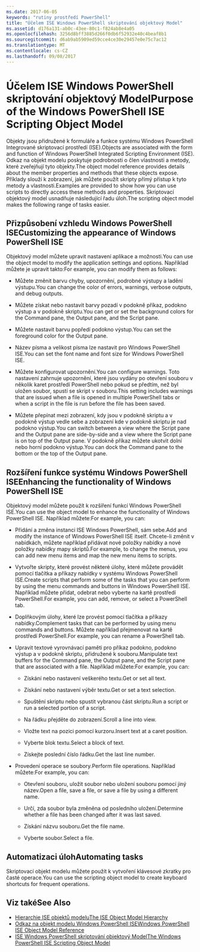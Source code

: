 ```yaml
---
ms.date: 2017-06-05
keywords: "rutiny prostředí PowerShell"
title: "Účelem ISE Windows PowerShell skriptování objektový Model"
ms.assetid: d176a131-ab0c-43ee-80c1-f824ab8e4a05
ms.openlocfilehash: 3256d8bff3885d266f0db6f52932e40c4beaf8b1
ms.sourcegitcommit: d6ab9ab5909ed59cce4ce30e29457e0e75c7ac12
ms.translationtype: MT
ms.contentlocale: cs-CZ
ms.lasthandoff: 09/08/2017
---
```

# <a name="purpose-of-the-windows-powershell-ise-scripting-object-model"></a><span data-ttu-id="97122-103">Účelem ISE Windows PowerShell skriptování objektový Model</span><span class="sxs-lookup"><span data-stu-id="97122-103">Purpose of the Windows PowerShell ISE Scripting Object Model</span></span>
  <span data-ttu-id="97122-104">Objekty jsou přidružené k formuláře a funkce systému Windows PowerShell Integrované skriptovací prostředí (ISE).</span><span class="sxs-lookup"><span data-stu-id="97122-104">Objects are associated with the form and function of Windows PowerShell Integrated Scripting Environment (ISE).</span></span> <span data-ttu-id="97122-105">Odkaz na objekt modelu poskytuje podrobnosti o člen vlastnosti a metody, které zveřejňují tyto objekty.</span><span class="sxs-lookup"><span data-stu-id="97122-105">The object model reference provides details about the member properties and methods that these objects expose.</span></span> <span data-ttu-id="97122-106">Příklady slouží k zobrazení, jak můžete použít skripty přímý přístup k tyto metody a vlastnosti.</span><span class="sxs-lookup"><span data-stu-id="97122-106">Examples are provided to show how you can use scripts to directly access these methods and properties.</span></span> <span data-ttu-id="97122-107">Skriptovací objektový model usnadňuje následující řadu úloh.</span><span class="sxs-lookup"><span data-stu-id="97122-107">The scripting object model makes the following range of tasks easier.</span></span>

## <a name="customizing-the-appearance-of-windows-powershell-ise"></a><span data-ttu-id="97122-108">Přizpůsobení vzhledu Windows PowerShell ISE</span><span class="sxs-lookup"><span data-stu-id="97122-108">Customizing the appearance of Windows PowerShell ISE</span></span>
 <span data-ttu-id="97122-109">Objektový model můžete upravit nastavení aplikace a možnosti.</span><span class="sxs-lookup"><span data-stu-id="97122-109">You can use the object model to modify the application settings and options.</span></span> <span data-ttu-id="97122-110">Například můžete je upravit takto:</span><span class="sxs-lookup"><span data-stu-id="97122-110">For example, you can modify them as follows:</span></span>

- <span data-ttu-id="97122-111">Můžete změnit barvu chyby, upozornění, podrobné výstupy a ladění výstupu.</span><span class="sxs-lookup"><span data-stu-id="97122-111">You can change the color of errors, warnings, verbose outputs, and debug outputs.</span></span>

- <span data-ttu-id="97122-112">Můžete získat nebo nastavit barvy pozadí v podokně příkaz, podokno výstup a v podokně skriptu.</span><span class="sxs-lookup"><span data-stu-id="97122-112">You can get or set the background colors for the Command pane, the Output pane, and the Script pane.</span></span>

- <span data-ttu-id="97122-113">Můžete nastavit barvu popředí podokno výstup.</span><span class="sxs-lookup"><span data-stu-id="97122-113">You can set the foreground color for the Output pane.</span></span>

- <span data-ttu-id="97122-114">Název písma a velikost písma lze nastavit pro Windows PowerShell ISE.</span><span class="sxs-lookup"><span data-stu-id="97122-114">You can set the font name and font size for Windows PowerShell ISE.</span></span>

- <span data-ttu-id="97122-115">Můžete konfigurovat upozornění.</span><span class="sxs-lookup"><span data-stu-id="97122-115">You can configure warnings.</span></span> <span data-ttu-id="97122-116">Toto nastavení zahrnuje upozornění, které jsou vydány po otevření souboru v několik karet prostředí PowerShell nebo pokud se předtím, než byl uložen soubor, spustí se skript v souboru.</span><span class="sxs-lookup"><span data-stu-id="97122-116">This setting includes warnings that are issued when a file is opened in multiple PowerShell tabs or when a script in the file is run before the file has been saved.</span></span>

- <span data-ttu-id="97122-117">Můžete přepínat mezi zobrazení, kdy jsou v podokně skriptu a v podokně výstup vedle sebe a zobrazení kde v podokně skriptu je nad podokno výstup.</span><span class="sxs-lookup"><span data-stu-id="97122-117">You can switch between a view where the Script pane and the Output pane are side-by-side and a view where the Script pane is on top of the Output pane.</span></span> <span data-ttu-id="97122-118">V podokně příkaz můžete ukotvit dolní nebo horní podokno výstup.</span><span class="sxs-lookup"><span data-stu-id="97122-118">You can dock the Command pane to the bottom or the top of the Output pane.</span></span>

## <a name="enhancing-the-functionality-of-windows-powershell-ise"></a><span data-ttu-id="97122-119">Rozšíření funkce systému Windows PowerShell ISE</span><span class="sxs-lookup"><span data-stu-id="97122-119">Enhancing the functionality of Windows PowerShell ISE</span></span>
 <span data-ttu-id="97122-120">Objektový model můžete použít k rozšíření funkcí Windows PowerShell ISE.</span><span class="sxs-lookup"><span data-stu-id="97122-120">You can use the object model to enhance the functionality of Windows PowerShell ISE.</span></span> <span data-ttu-id="97122-121">Například můžete:</span><span class="sxs-lookup"><span data-stu-id="97122-121">For example, you can:</span></span>

- <span data-ttu-id="97122-122">Přidání a změna instanci ISE Windows PowerShell, sám sebe.</span><span class="sxs-lookup"><span data-stu-id="97122-122">Add and modify the instance of Windows PowerShell ISE itself.</span></span> <span data-ttu-id="97122-123">Chcete-li změnit v nabídkách, můžete například přidávat nové položky nabídky a nové položky nabídky mapy skriptů.</span><span class="sxs-lookup"><span data-stu-id="97122-123">For example, to change the menus, you can add new menu items and map the new menu items to scripts.</span></span>

- <span data-ttu-id="97122-124">Vytvořte skripty, které provést některé úlohy, které můžete provádět pomocí tlačítka a příkazy nabídky v systému Windows PowerShell ISE.</span><span class="sxs-lookup"><span data-stu-id="97122-124">Create scripts that perform some of the tasks that you can perform by using the menu commands and buttons in Windows PowerShell ISE.</span></span> <span data-ttu-id="97122-125">Například můžete přidat, odebrat nebo vyberte na kartě prostředí PowerShell.</span><span class="sxs-lookup"><span data-stu-id="97122-125">For example, you can add, remove, or select a PowerShell tab.</span></span>

- <span data-ttu-id="97122-126">Doplňkovým úlohy, které lze provést pomocí tlačítka a příkazy nabídky.</span><span class="sxs-lookup"><span data-stu-id="97122-126">Complement tasks that can be performed by using menu commands and buttons.</span></span> <span data-ttu-id="97122-127">Můžete například přejmenovat na kartě prostředí PowerShell.</span><span class="sxs-lookup"><span data-stu-id="97122-127">For example, you can rename a PowerShell tab.</span></span>

- <span data-ttu-id="97122-128">Upravit textové vyrovnávací paměti pro příkaz podokno, podokno výstup a v podokně skriptu, přidružené k souboru.</span><span class="sxs-lookup"><span data-stu-id="97122-128">Manipulate text buffers for the Command pane, the Output pane, and the Script pane that are associated with a file.</span></span> <span data-ttu-id="97122-129">Například můžete:</span><span class="sxs-lookup"><span data-stu-id="97122-129">For example, you can:</span></span>

    -   <span data-ttu-id="97122-130">Získání nebo nastavení veškerého textu.</span><span class="sxs-lookup"><span data-stu-id="97122-130">Get or set all text.</span></span>

    -   <span data-ttu-id="97122-131">Získání nebo nastavení výběr textu.</span><span class="sxs-lookup"><span data-stu-id="97122-131">Get or set a text selection.</span></span>

    -   <span data-ttu-id="97122-132">Spuštění skriptu nebo spustit vybranou část skriptu.</span><span class="sxs-lookup"><span data-stu-id="97122-132">Run a script or run a selected portion of a script.</span></span>

    -   <span data-ttu-id="97122-133">Na řádku přejděte do zobrazení.</span><span class="sxs-lookup"><span data-stu-id="97122-133">Scroll a line into view.</span></span>

    -   <span data-ttu-id="97122-134">Vložte text na pozici pomocí kurzoru.</span><span class="sxs-lookup"><span data-stu-id="97122-134">Insert text at a caret position.</span></span>

    -   <span data-ttu-id="97122-135">Vyberte blok textu.</span><span class="sxs-lookup"><span data-stu-id="97122-135">Select a block of text.</span></span>

    -   <span data-ttu-id="97122-136">Získejte poslední číslo řádku.</span><span class="sxs-lookup"><span data-stu-id="97122-136">Get the last line number.</span></span>

- <span data-ttu-id="97122-137">Provedení operace se soubory.</span><span class="sxs-lookup"><span data-stu-id="97122-137">Perform file operations.</span></span> <span data-ttu-id="97122-138">Například můžete:</span><span class="sxs-lookup"><span data-stu-id="97122-138">For example, you can:</span></span>

    -   <span data-ttu-id="97122-139">Otevření souboru, uložit soubor nebo uložení souboru pomocí jiný název.</span><span class="sxs-lookup"><span data-stu-id="97122-139">Open a file, save a file, or save a file by using a different name.</span></span>

    -   <span data-ttu-id="97122-140">Určí, zda soubor byla změněna od posledního uložení.</span><span class="sxs-lookup"><span data-stu-id="97122-140">Determine whether a file has been changed after it was last saved.</span></span>

    -   <span data-ttu-id="97122-141">Získání názvu souboru.</span><span class="sxs-lookup"><span data-stu-id="97122-141">Get the file name.</span></span>

    -   <span data-ttu-id="97122-142">Vyberte soubor.</span><span class="sxs-lookup"><span data-stu-id="97122-142">Select a file.</span></span>

## <a name="automating-tasks"></a><span data-ttu-id="97122-143">Automatizaci úloh</span><span class="sxs-lookup"><span data-stu-id="97122-143">Automating tasks</span></span>
 <span data-ttu-id="97122-144">Skriptovací objekt modelu můžete použít k vytvoření klávesové zkratky pro časté operace.</span><span class="sxs-lookup"><span data-stu-id="97122-144">You can use the scripting object model to create keyboard shortcuts for frequent operations.</span></span>

## <a name="see-also"></a><span data-ttu-id="97122-145">Viz také</span><span class="sxs-lookup"><span data-stu-id="97122-145">See Also</span></span>
- [<span data-ttu-id="97122-146">Hierarchie ISE objektů modelu</span><span class="sxs-lookup"><span data-stu-id="97122-146">The ISE Object Model Hierarchy</span></span>](The-ISE-Object-Model-Hierarchy.md) 
- [<span data-ttu-id="97122-147">Odkaz na objekt modelu Windows PowerShell ISE</span><span class="sxs-lookup"><span data-stu-id="97122-147">Windows PowerShell ISE Object Model Reference</span></span>](Windows-PowerShell-ISE-Object-Model-Reference.md) 
- [<span data-ttu-id="97122-148">ISE Windows PowerShell skriptování objektový Model</span><span class="sxs-lookup"><span data-stu-id="97122-148">The Windows PowerShell ISE Scripting Object Model</span></span>](The-Windows-PowerShell-ISE-Scripting-Object-Model.md)

  
